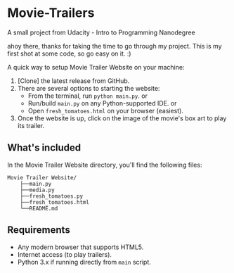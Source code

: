 # Movie-Trailers
A small project from Udacity - Intro to Programming Nanodegree

ahoy there, thanks for taking the time to go through my project. 
This is my first shot at some code, so go easy on it. :)

A quick way to setup Movie Trailer Website on your machine:

1. [Clone] the latest release from GitHub.
2. There are several options to starting the website:
   * From the terminal, run `python main.py`.
   or
   * Run/build `main.py` on any Python-supported IDE.
   or
   * Open `fresh_tomatoes.html` on your browser (easiest).
3. Once the website is up, click on the image of the movie's box art to play its trailer.

## What's included
In the Movie Trailer Website directory, you'll find the following files:
```
Movie Trailer Website/
    ├──main.py
    ├──media.py
    ├──fresh_tomatoes.py
    ├──fresh_tomatoes.html
    └──README.md
```

## Requirements
* Any modern browser that supports HTML5.
* Internet access (to play trailers).
* Python 3.x if running directly from `main` script.
